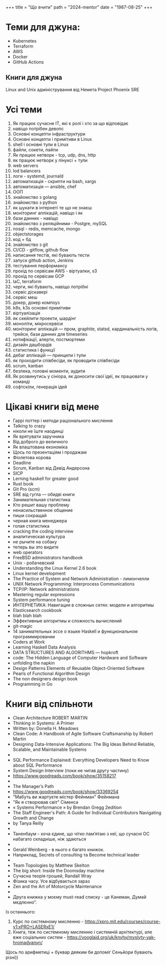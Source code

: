 +++
title = "Що вчити"
path = "2024-mentor"
date = "1987-08-25"
+++

# Теми для джуна:

* Kubernetes
* Terraform
* AWS
* Docker
* GitHub Actions

## Книги для джуна

Linux and Unix адміністрування від Немета
Project Phoenix
SRE

# Усі теми
1. Як працює сучасне IT, які є ролі і хто за що відповідає 
2. навіщо потрібен девопс
3. Основні концепти інфраструктури
4. Основні концепти і примітиви в Linux
5. shell і основні тули в Linux
6. файли, сокети, пайпи
7. Як працює нетворк - tcp, udp, dns, http
8. як працює нетворк у лінуксі + тули 
9. web servers
10. lod balancers 
11. логи - systemd, journald
12. автоматизація - скрипти на bash, xargs
13. автоматизація — ansible, chef 
14. ООП
15. знайомство з golang
16. знайомство з python
17. як шукати в інтернеті те що не знаєш
18. моніторинг аплікацій, навіщо і як
19. бази данних - навіщо
20. знайомство з реляційними - Postgre, mySQL
21. nosql - redis, memcache, mongo
22. objectstorages 
23. код + бд 
24. знайомство з git 
25. CI/CD - gitflow, github flow
26. написання тестів, які бувають тести
27. запуск github action, Jenkins
28. тестування перформансу 
29. прохід по сервісам AWS - віртуалки, s3
30. прохід по сервісам GCP 
31. IaC, terraform
32. черги, які бувають, навіщо потрібні
33. сервіс діскавері 
34. сервіс меш 
35. докер, докер компоуз
36. k8s, k3s основні примітиви
37. віртуалізація
38. як скейлити проекти, шардінг
39. моноліти, мікросервіси
40. моніторинг аплікацій — пром, graphite, statsd, кардинальність логів, трейси, бази данних для timeseries
41. нотифікації, алерти, постмортеми
42. дизайн дашбордів
43. статистика і функції
44. дебаг аплікацій — принципи і тули
45. як проходити співбесіди, як проводити співбесіди
46. scrum, kanban
47. безпека, головні моменти, аудити
48. Як розвинутись у сініора, як доносити свої ідеї, як працювати у команді 
49. софтскіли, генерація ідей

# Цікаві книги від мене

* Гаррі поттер і методи раціонального мислення
* Talking to crazy
* ніколи не їште наодинці
* Як врятувати заручника
* Від доброго до величного
* Як влаштована економіка
* Щось по презентаціям і продажам
* Фіолетова корова
* Deadline
* Scrum, Kanban від Девід Андерсона
* SICP 
* Lerning haskell for greater good 
* Rust book
* Git Pro (scm) 
* SRE від гугла — обидві книги 
* Занимательная статистика
* Кто решит вашу проблему 
* ненасильственное общение 
* пиши сокращай 
* черная книга менеджера 
* голая статистика 
* cracking the coding interview 
* аналитическая культура 
* не рычите на собаку 
* теперь вы это видите
* web operators
* FreeBSD administrators handbook
* Unix - робачевский
* Understanding the Linux Kernel 2.6 book
* Linux kernel development
* The Practice of System and Network Administration - лимончелли 
* UNIX Network Programming: Interprocess Communications
* TCP/IP: Network administrations
* Mastering regular expressions 
* System performance tuning 
* ИНТЕРНЕТИКА: Навигация в сложных сетях: модели и алгоритмы
* Elasticsearch cookbook 
* blah blah blah 
* Эффективные алгоритмы и сложность вычислений
* git-magic
* 14 занимательных эссе о языке Haskell и функциональном программировании
* Coders at Work
* Learning Haskell Data Analysis
* DATA STRUCTURES AND ALGORITHMS  — hopkroft 
* code: The Hidden Language of Computer Hardware and Software 
* unfolding the napkin 
* Design Patterns Elements of Reusable Object-Oriented Software
* Pearls of Functional Algorithm Design
* The non designers design book 
* Programming in Go


# Книги від спільноти
* Clean Architecture ROBERT MARTIN
* Thinking in Systems: A Primer 
* Written by: Donella H. Meadows
* Clean Code: A Handbook of Agile Software Craftsmanship by Robert Martin 
* Designing Data-Intensive Applications: The Big Ideas Behind Reliable, Scalable, and Maintainable Systems
* 
* SQL Performance Explained: Everything Developers Need to Know about SQL Performance
* System Design Interview (поки не читав другу частину)
* https://www.goodreads.com/book/show/35158217
* 
* The Manager’s Path 
* https://www.goodreads.com/book/show/33369254
* "Мабуть ви жартуєте містер Фейнман" Фейнмана
* "Як я створював світ" Сіменса
* « Systems Performance » by Brendan Gregg 2edition
* The Staff Engineer's Path: A Guide for Individual Contributors Navigating Growth and Change 
* by Tanya Reilly
* 
* Таненбаум - хоча єдине, що чітко памʼятаю з неї, що сучасні ОС набагато складніше, ніж здаються
* 
* Gerald Weinberg - в нього є багато книжок.
* Наприклад, Secrets of consulting та Become technical leader
* 
* Team Topologies by Matthew Skelton
* The big short: Inside the Doomsday machine
* Сучасна теорія грошей, Randall Wray
* Фізика часу. Усе відбувається зараз
* Zen and the Art of Motorcycle Maintenance
* 
* Друга книжка у моєму must-read списку - це Канеман, Думай мєдлєнно”.


Із останнього:
1. Курс по системному мисленню - https://xpro.mit.edu/courses/course-v1:xPRO+LASERxE1/
2. Книга, теж по системному мисленню і системній архітектурі, але вже соціальних систем -  https://vooglaid.org/uk/knyhy/myslyty-yak-hromadyanyn/

Щось по арифметиці + буквар деяким би допоміг
Сеньйори бувають різні))
